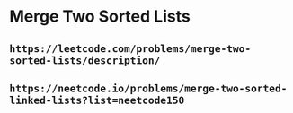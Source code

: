 # Merge Two Sorted Lists

## `https://leetcode.com/problems/merge-two-sorted-lists/description/`

## `https://neetcode.io/problems/merge-two-sorted-linked-lists?list=neetcode150`
